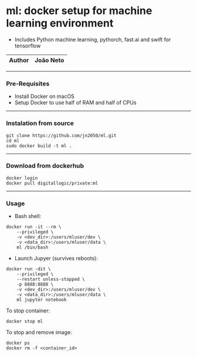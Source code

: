 # ml: docker setup for machine learning environment
* Includes Python machine learning, pythorch, fast.ai and swift for tensorflow


|Author|João Neto|
|:---:|:---:|

****
### Pre-Requisites 

* Install Docker on macOS
* Setup Docker to use half of RAM and half of CPUs


****
### Instalation from source

```
git clone https://github.com/jn2050/ml.git
cd ml
sudo docker build -t ml .
```


****
### Download from dockerhub

```
docker login
docker pull digitallogic/private:ml
```


****
### Usage 

* Bash shell:

```
docker run -it --rm \
    --privileged \
    -v <dev_dir>:/users/mluser/dev \
    -v <data_dir>:/users/mluser/data \
    ml /bin/bash
```

* Launch Jupyer (survives reboots):

```
docker run -dit \
    --privileged \
    --restart unless-stopped \
    -p 8888:8888 \
    -v <dev_dir>:/users/mluser/dev \
    -v <data_dir>:/users/mluser/data \
    ml jupyter notebook
```


To stop container:

```
docker stop ml
```

To stop and remove image:

```
docker ps
docker rm -f <container_id>
```